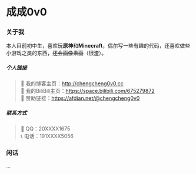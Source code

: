 # 成成0v0
### 关于我
本人目前初中生，喜欢玩**原神**和**Minecraft**，偶尔写一些有趣的代码，还喜欢做些小游戏之类的东西，~~还会画像素画~~（很渣）。
##### 个人链接
>🔗 我的博客主页：http://chengcheng0v0.cc  
>🧨 我的BiliBili主页：https://space.bilibili.com/675279872  
>🧧 赞助链接：https://afdian.net/@chengcheng0v0  
##### 联系方式
>🐧  QQ：20XXXX1675  
>📞  电话：191XXXX5056
### 闲话
...
